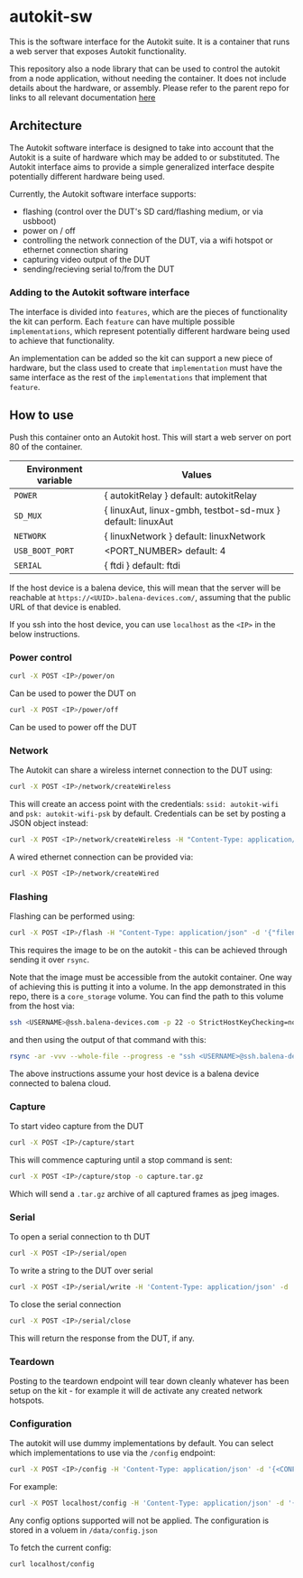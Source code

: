 # autokit-sw

This is the software interface for the Autokit suite. It is a container that runs a web server that exposes Autokit functionality.

This repository also  a node library that can be used to control the autokit from a node application, without needing the container. It does not include details about the hardware, or assembly. Please refer to the parent repo for links to all relevant documentation [here](https://github.com/balena-io-hardware/autokit)

## Architecture

The Autokit software interface is designed to take into account that the Autokit is a suite of hardware which may be added to or substituted. The Autokit interface aims to provide a simple generalized interface despite potentially different hardware being used.

Currently, the Autokit software interface supports:

- flashing (control over the DUT's SD card/flashing medium, or via usbboot)
- power on / off
- controlling the network connection of the DUT, via a wifi hotspot or ethernet connection sharing
- capturing video output of the DUT
- sending/recieving serial to/from the DUT

### Adding to the Autokit software interface

The interface is divided into `features`, which are the pieces of functionality the kit can perform. Each `feature` can have multiple possible `implementations`, which represent potentially different hardware being used to achieve that functionality. 

An implementation can be added so the kit can support a new piece of hardware, but the class used to create that `implementation` must have the same interface as the rest of the `implementations` that implement that `feature`. 

## How to use

Push this container onto an Autokit host. This will start a web server on port 80 of the container. 

| Environment variable |                          Values                               |
|----------------------|---------------------------------------------------------------|
| `POWER`              | { autokitRelay } default: autokitRelay                        |
| `SD_MUX`             | { linuxAut, linux-gmbh, testbot-sd-mux } default: linuxAut    |
| `NETWORK`            | { linuxNetwork } default: linuxNetwork                        |
| `USB_BOOT_PORT`      | <PORT_NUMBER> default: 4                                      |
| `SERIAL`             | { ftdi } default: ftdi                                        |


If the host device is a balena device, this will mean that the server will be reachable at `https://<UUID>.balena-devices.com/`, assuming that the public URL of that device is enabled.

If you ssh into the host device, you can use `localhost` as the `<IP>` in the below instructions.

### Power control

```sh
curl -X POST <IP>/power/on
```

Can be used to power the DUT on 

```sh
curl -X POST <IP>/power/off
```

Can be used to power off the DUT

### Network

The Autokit can share a wireless internet connection to the DUT using:

```sh
curl -X POST <IP>/network/createWireless
```

This will create an access point with the credentials: `ssid: autokit-wifi` and `psk: autokit-wifi-psk` by default. Credentials can be set by posting a JSON object instead:

```sh
curl -X POST <IP>/network/createWireless -H "Content-Type: application/json" -d '{"ssid": "<SSID>", "psk": "<PSK>"}'
```

A wired ethernet connection can be provided via:

```sh
curl -X POST <IP>/network/createWired
```

### Flashing

Flashing can be performed using:

```sh
curl -X POST <IP>/flash -H "Content-Type: application/json" -d '{"filename": "<PATH_TO_IMAGE_ON_AUTOKIT>", "deviceType": "DEVICE_TYPE_SLUG_OF_DUT"}'
```

This requires the image to be on the autokit - this can be achieved through sending it over `rsync`.

Note that the image must be accessible from the autokit container. One way of achieving this is putting it into a volume. In the app demonstrated in this repo, there is a `core_storage` volume. You can find the path to this volume from the host via:

```sh
ssh <USERNAME>@ssh.balena-devices.com -p 22 -o StrictHostKeyChecking=no -o UserKnownHostsFile=/dev/null -q host <UUID> ls /var/lib/docker/volumes/ | grep core
```

and then using the output of that command with this:

```sh
rsync -ar -vvv --whole-file --progress -e "ssh <USERNAME>@ssh.balena-devices.com -p 22 -o StrictHostKeyChecking=no -o UserKnownHostsFile=/dev/null -q host <UUID>" <PATH_TO_IMAGE_LOCALLY>/ :/var/lib/docker/volumes/<OUTPUT_OF_PREVIOUS_COMMAND/_data

```
The above instructions assume your host device is a balena device connected to balena cloud.

### Capture

To start video capture from the DUT

```sh
curl -X POST <IP>/capture/start
```

This will commence capturing until a stop command is sent:

```sh
curl -X POST <IP>/capture/stop -o capture.tar.gz
```

Which will send a `.tar.gz` archive of all captured frames as jpeg images. 

### Serial

To open a serial connection to th DUT

```sh
curl -X POST <IP>/serial/open
```

To write a string to the DUT over serial

```sh
curl -X POST <IP>/serial/write -H 'Content-Type: application/json' -d '{"data": "<STRING_TO_WRITE_TO_DUT>"}'
```

To close the serial connection

```sh
curl -X POST <IP>/serial/close
```

This will return the response from the DUT, if any.

### Teardown

Posting to the teardown endpoint will tear down cleanly whatever has been setup on the kit - for example it will de activate any created network hotspots.


### Configuration
The autokit will use dummy implementations by default. You can select which implementations to use via the `/config` endpoint:

```sh
curl -X POST <IP>/config -H 'Content-Type: application/json' -d '{<CONFIG_OPTIONS>}'
```

For example:

```sh
curl -X POST localhost/config -H 'Content-Type: application/json' -d '{"serial": "ftdi", "power": "usbrelay"}'
```

Any config options supported will not be applied. The configuration is stored in a voluem in `/data/config.json`

To fetch the current config:

```sh
curl localhost/config
```